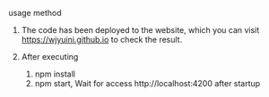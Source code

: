 usage method
1. The code has been deployed to the website, which you can visit https://wjyuini.github.io to check the result.


2. After executing 
    1) npm install
    2) npm start, Wait for access http://localhost:4200 after startup 